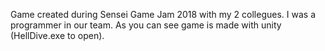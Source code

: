 Game created during Sensei Game Jam 2018 with my 2 collegues. 
I was a programmer in our team.
As you can see game is made with unity (HellDive.exe to open).